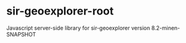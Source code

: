 sir-geoexplorer-root
====================

Javascript server-side library for sir-geoexplorer version 8.2-minen-SNAPSHOT
